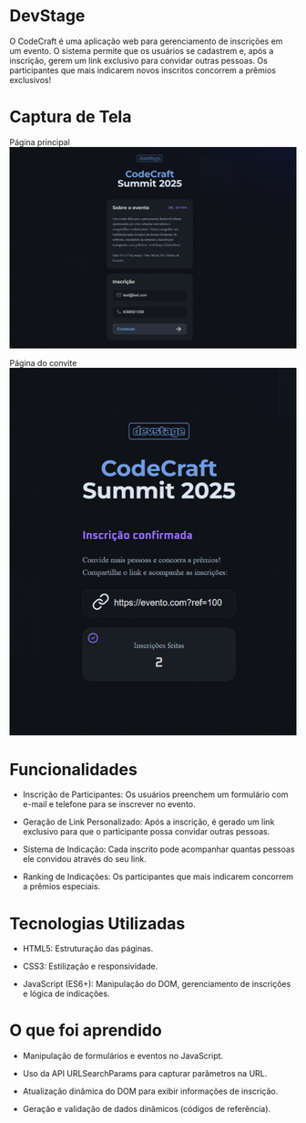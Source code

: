 # DevStage
O CodeCraft é uma aplicação web para gerenciamento de inscrições em um evento. O sistema permite que os usuários se cadastrem e, após a inscrição, gerem um link exclusivo para convidar outras pessoas. Os participantes que mais indicarem novos inscritos concorrem a prêmios exclusivos!

# Captura de Tela

Página principal
![Tela do Proejeto](src/img/CodeCraft.png)

Página do convite 
![Tela do Proejeto](src/img/CodeCraft2.png)

# Funcionalidades 

- Inscrição de Participantes: Os usuários preenchem um formulário com e-mail e telefone para se inscrever no evento.

- Geração de Link Personalizado: Após a inscrição, é gerado um link exclusivo para que o participante possa convidar outras pessoas.

- Sistema de Indicação: Cada inscrito pode acompanhar quantas pessoas ele convidou através do seu link.

- Ranking de Indicações: Os participantes que mais indicarem concorrem a prêmios especiais.

# Tecnologias Utilizadas

- HTML5: Estruturação das páginas.

- CSS3: Estilização e responsividade.

- JavaScript (ES6+): Manipulação do DOM, gerenciamento de inscrições e lógica de indicações.

# O que foi aprendido

- Manipulação de formulários e eventos no JavaScript.

- Uso da API URLSearchParams para capturar parâmetros na URL.

- Atualização dinâmica do DOM para exibir informações de inscrição.

- Geração e validação de dados dinâmicos (códigos de referência).